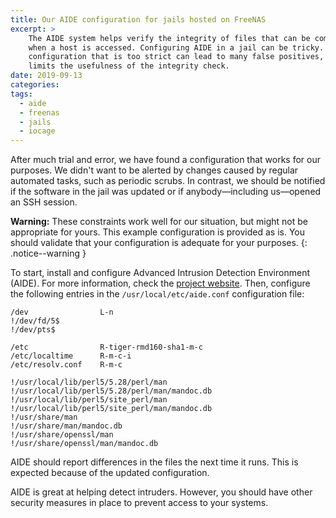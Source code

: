 ```yaml
---
title: Our AIDE configuration for jails hosted on FreeNAS
excerpt: >
    The AIDE system helps verify the integrity of files that can be compromised
    when a host is accessed. Configuring AIDE in a jail can be tricky. A
    configuration that is too strict can lead to many false positives, which
    limits the usefulness of the integrity check.
date: 2019-09-13
categories:
tags:
  - aide
  - freenas
  - jails
  - iocage
---
```


After much trial and error, we have found a configuration that works for our
purposes. We didn't want to be alerted by changes caused by regular automated
tasks, such as periodic scrubs. In contrast, we should be notified if the
software in the jail was updated or if anybody—including us—opened an SSH
session.

**Warning:** These constraints work well for our situation, but might not be
appropriate for yours. This example configuration is provided as is. You
should validate that your configuration is adequate for your purposes.
{: .notice--warning }

To start, install and configure Advanced Intrusion Detection Environment (AIDE).
For more information, check the [project website][0]. Then, configure the
following entries in the `/usr/local/etc/aide.conf` configuration file:

```
/dev                L-n
!/dev/fd/5$
!/dev/pts$

/etc                R-tiger-rmd160-sha1-m-c
/etc/localtime      R-m-c-i
/etc/resolv.conf    R-m-c

!/usr/local/lib/perl5/5.28/perl/man
!/usr/local/lib/perl5/5.28/perl/man/mandoc.db
!/usr/local/lib/perl5/site_perl/man
!/usr/local/lib/perl5/site_perl/man/mandoc.db
!/usr/share/man
!/usr/share/man/mandoc.db
!/usr/share/openssl/man
!/usr/share/openssl/man/mandoc.db
```

AIDE should report differences in the files the next time it runs. This is
expected because of the updated configuration.

AIDE is great at helping detect intruders. However, you should have other
security measures in place to prevent access to your systems.

[0]: https://aide.github.io/
